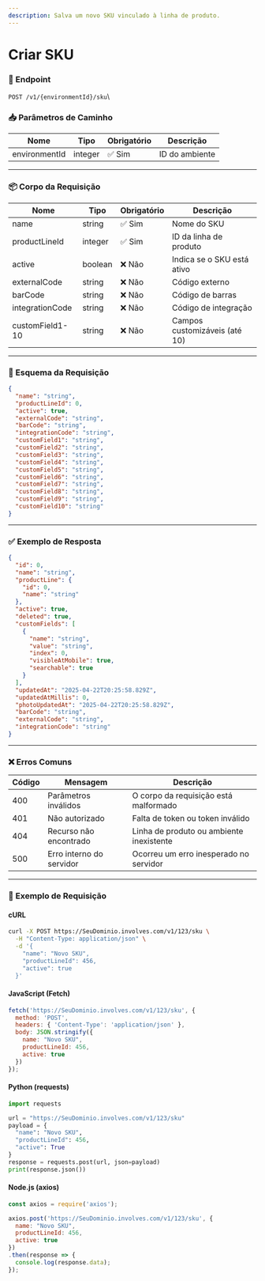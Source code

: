 ```yaml
---
description: Salva um novo SKU vinculado à linha de produto.
---
```


# Criar SKU

### 🔗 Endpoint

`POST /v1/{environmentId}/sku`\


### 📥 Parâmetros de Caminho

| Nome          | Tipo    | Obrigatório | Descrição      |
| ------------- | ------- | ----------- | -------------- |
| environmentId | integer | ✅ Sim       | ID do ambiente |

***

### 📦 Corpo da Requisição

| Nome            | Tipo    | Obrigatório | Descrição                     |
| --------------- | ------- | ----------- | ----------------------------- |
| name            | string  | ✅ Sim       | Nome do SKU                   |
| productLineId   | integer | ✅ Sim       | ID da linha de produto        |
| active          | boolean | ❌ Não       | Indica se o SKU está ativo    |
| externalCode    | string  | ❌ Não       | Código externo                |
| barCode         | string  | ❌ Não       | Código de barras              |
| integrationCode | string  | ❌ Não       | Código de integração          |
| customField1-10 | string  | ❌ Não       | Campos customizáveis (até 10) |

***

### 🧬 Esquema da Requisição

```json
{
  "name": "string",
  "productLineId": 0,
  "active": true,
  "externalCode": "string",
  "barCode": "string",
  "integrationCode": "string",
  "customField1": "string",
  "customField2": "string",
  "customField3": "string",
  "customField4": "string",
  "customField5": "string",
  "customField6": "string",
  "customField7": "string",
  "customField8": "string",
  "customField9": "string",
  "customField10": "string"
}
```

***

### ✅ Exemplo de Resposta

```json
{
  "id": 0,
  "name": "string",
  "productLine": {
    "id": 0,
    "name": "string"
  },
  "active": true,
  "deleted": true,
  "customFields": [
    {
      "name": "string",
      "value": "string",
      "index": 0,
      "visibleAtMobile": true,
      "searchable": true
    }
  ],
  "updatedAt": "2025-04-22T20:25:58.829Z",
  "updatedAtMillis": 0,
  "photoUpdatedAt": "2025-04-22T20:25:58.829Z",
  "barCode": "string",
  "externalCode": "string",
  "integrationCode": "string"
}
```

***

### ❌ Erros Comuns

| Código | Mensagem                 | Descrição                                |
| ------ | ------------------------ | ---------------------------------------- |
| 400    | Parâmetros inválidos     | O corpo da requisição está malformado    |
| 401    | Não autorizado           | Falta de token ou token inválido         |
| 404    | Recurso não encontrado   | Linha de produto ou ambiente inexistente |
| 500    | Erro interno do servidor | Ocorreu um erro inesperado no servidor   |

***

### 📘 Exemplo de Requisição

#### cURL

```bash
curl -X POST https://SeuDominio.involves.com/v1/123/sku \
  -H "Content-Type: application/json" \
  -d '{
    "name": "Novo SKU",
    "productLineId": 456,
    "active": true
  }'
```

#### JavaScript (Fetch)

```js
fetch('https://SeuDominio.involves.com/v1/123/sku', {
  method: 'POST',
  headers: { 'Content-Type': 'application/json' },
  body: JSON.stringify({
    name: "Novo SKU",
    productLineId: 456,
    active: true
  })
});
```

#### Python (requests)

```python
import requests

url = "https://SeuDominio.involves.com/v1/123/sku"
payload = {
  "name": "Novo SKU",
  "productLineId": 456,
  "active": True
}
response = requests.post(url, json=payload)
print(response.json())
```

#### Node.js (axios)

```js
const axios = require('axios');

axios.post('https://SeuDominio.involves.com/v1/123/sku', {
  name: "Novo SKU",
  productLineId: 456,
  active: true
})
.then(response => {
  console.log(response.data);
});
```
